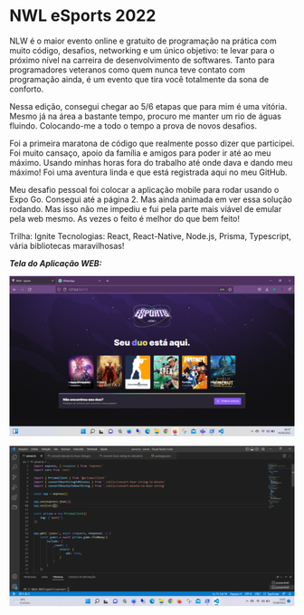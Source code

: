 # NWL eSports 2022
NLW é o maior evento online e gratuito de programação na prática com muito código, desafios, networking e um único objetivo: te levar para o próximo nível na carreira de desenvolvimento de softwares. Tanto para programadores veteranos como quem nunca teve contato com programação ainda, é um evento que tira você totalmente da sona de conforto. 

Nessa edição, consegui chegar ao 5/6 etapas que para mim é uma vitória. Mesmo já na área a bastante tempo, procuro me manter um rio de águas fluindo. Colocando-me a todo o tempo a prova de novos desafios.

Foi a primeira maratona de código que realmente posso dizer que participei. Foi muito cansaço, apoio da família e amigos para poder ir até ao meu máximo. Usando minhas horas fora do trabalho até onde dava e dando meu máximo! Foi uma aventura linda e que está registrada aqui no meu GitHub.

Meu desafio pessoal foi colocar a aplicação mobile para rodar usando o Expo Go. Consegui até a página 2. Mas ainda animada em ver essa solução rodando. Mas isso não me impediu e fui pela parte mais viável de emular pela web mesmo. As vezes o feito é melhor do que bem feito!


Trilha: Ignite
Tecnologias: React, React-Native, Node.js, Prisma, Typescript, vária bibliotecas maravilhosas!


***Tela do Aplicação WEB:***

![FrontEnd](https://github.com/lrochaoliveira/NLW-eSports/blob/main/Frontend-WEB.jpeg)

![BackEnd](https://github.com/lrochaoliveira/NLW-eSports/blob/main/Backend-NODEjs.jpeg)
